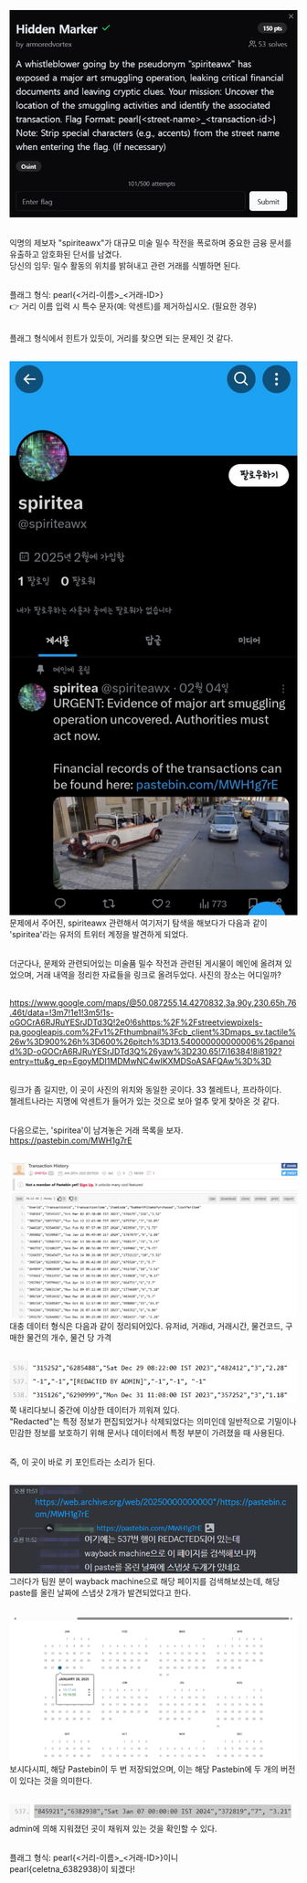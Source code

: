 ![alt text](image.png)<br><br>

익명의 제보자 "spiriteawx"가 대규모 미술 밀수 작전을 폭로하며 중요한 금융 문서를 유출하고 암호화된 단서를 남겼다.<br>
당신의 임무: 밀수 활동의 위치를 밝혀내고 관련 거래를 식별하면 된다.<br><br>

플래그 형식: pearl{<거리-이름>\_<거래-ID>}<br>
👉 거리 이름 입력 시 특수 문자(예: 악센트)를 제거하십시오. (필요한 경우)<br><br>

플래그 형식에서 힌트가 있듯이, 거리를 찾으면 되는 문제인 것 같다.<br><br>

![alt text](1.jpg)<br>
문제에서 주어진, spiriteawx 관련해서 여기저기 탐색을 해보다가 다음과 같이 'spiritea'라는 유저의 트위터 계정을 발견하게 되었다.<br><br>

더군다나, 문제와 관련되어있는 미술품 밀수 작전과 관련된 게시물이 메인에 올려져 있었으며, 거래 내역을 정리한 자료들을 링크로 올려두었다. 사진의 장소는 어디일까?<br><br>

https://www.google.com/maps/@50.087255,14.4270832,3a,90y,230.65h,76.46t/data=!3m7!1e1!3m5!1s-oGOCrA6RJRuYESrJDTd3Q!2e0!6shttps:%2F%2Fstreetviewpixels-pa.googleapis.com%2Fv1%2Fthumbnail%3Fcb_client%3Dmaps_sv.tactile%26w%3D900%26h%3D600%26pitch%3D13.540000000000006%26panoid%3D-oGOCrA6RJRuYESrJDTd3Q%26yaw%3D230.65!7i16384!8i8192?entry=ttu&g_ep=EgoyMDI1MDMwNC4wIKXMDSoASAFQAw%3D%3D<br><br>

링크가 좀 길지만, 이 곳이 사진의 위치와 동일한 곳이다. 33 첼레트나, 프라하이다.<br>
첼레트나라는 지명에 악센트가 들어가 있는 것으로 보아 얼추 맞게 찾아온 것 같다.<br><br>

다음으로는, 'spiritea'이 남겨놓은 거래 목록을 보자.<br>
https://pastebin.com/MWH1g7rE<br><br>

![alt text](image-1.png)<br>
대충 데이터 형식은 다음과 같이 정리되어있다. 유저id, 거래id, 거래시간, 물건코드, 구매한 물건의 개수, 물건 당 가격<br><br>

![alt text](image-2.png)<br>
쭉 내리다보니 중간에 이상한 데이터가 끼워져 있다.<br>
"Redacted"는 특정 정보가 편집되었거나 삭제되었다는 의미인데 일반적으로 기밀이나 민감한 정보를 보호하기 위해 문서나 데이터에서 특정 부분이 가려졌을 때 사용된다.<br><br>

즉, 이 곳이 바로 키 포인트라는 소리가 된다.<br><br>

![alt text](hidden_marker.png)<br>
그러다가 팀원 분이 wayback machine으로 해당 페이지를 검색해보셨는데, 해당 paste를 올린 날짜에 스냅샷 2개가 발견되었다고 한다.<br><br>

![alt text](image-4.png)<br>
보시다시피, 해당 Pastebin이 두 번 저장되었으며, 이는 해당 Pastebin에 두 개의 버전이 있다는 것을 의미한다.<br><br>

![alt text](image-5.png)<br>
admin에 의해 지워졌던 곳이 채워져 있는 것을 확인할 수 있다.<br><br>

플래그 형식: pearl{<거리-이름>\_<거래-ID>}이니<br>
pearl{celetna_6382938}이 되겠다!
